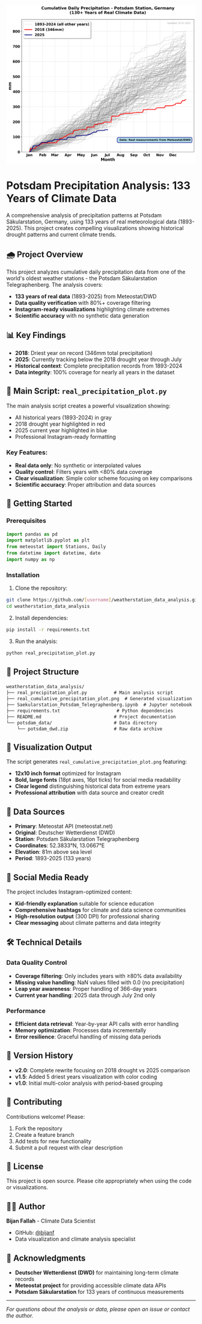 ![Cumulative Precipitation Plot](real_cumulative_precipitation_plot.png)

# Potsdam Precipitation Analysis: 133 Years of Climate Data

A comprehensive analysis of precipitation patterns at Potsdam Säkularstation, Germany, using 133 years of real meteorological data (1893-2025). This project creates compelling visualizations showing historical drought patterns and current climate trends.

## 🌧️ Project Overview

This project analyzes cumulative daily precipitation data from one of the world's oldest weather stations - the Potsdam Säkularstation Telegraphenberg. The analysis covers:

- **133 years of real data** (1893-2025) from Meteostat/DWD
- **Data quality verification** with 80%+ coverage filtering
- **Instagram-ready visualizations** highlighting climate extremes
- **Scientific accuracy** with no synthetic data generation

## 📊 Key Findings

- **2018**: Driest year on record (346mm total precipitation)
- **2025**: Currently tracking below the 2018 drought year through July
- **Historical context**: Complete precipitation records from 1893-2024
- **Data integrity**: 100% coverage for nearly all years in the dataset

## 🎯 Main Script: `real_precipitation_plot.py`

The main analysis script creates a powerful visualization showing:
- All historical years (1893-2024) in gray
- 2018 drought year highlighted in red
- 2025 current year highlighted in blue
- Professional Instagram-ready formatting

### Key Features:
- **Real data only**: No synthetic or interpolated values
- **Quality control**: Filters years with <80% data coverage
- **Clear visualization**: Simple color scheme focusing on key comparisons
- **Scientific accuracy**: Proper attribution and data sources

## 🚀 Getting Started

### Prerequisites

```python
import pandas as pd
import matplotlib.pyplot as plt
from meteostat import Stations, Daily
from datetime import datetime, date
import numpy as np
```

### Installation

1. Clone the repository:
```bash
git clone https://github.com/[username]/weatherstation_data_analysis.git
cd weatherstation_data_analysis
```

2. Install dependencies:
```bash
pip install -r requirements.txt
```

3. Run the analysis:
```bash
python real_precipitation_plot.py
```

## 📁 Project Structure

```
weatherstation_data_analysis/
├── real_precipitation_plot.py          # Main analysis script
├── real_cumulative_precipitation_plot.png  # Generated visualization
├── Saekularstation_Potsdam_Telegraphenberg.ipynb  # Jupyter notebook
├── requirements.txt                     # Python dependencies
├── README.md                           # Project documentation
└── potsdam_data/                       # Data directory
    └── potsdam_dwd.zip                 # Raw data archive
```

## 🎨 Visualization Output

The script generates `real_cumulative_precipitation_plot.png` featuring:
- **12x10 inch format** optimized for Instagram
- **Bold, large fonts** (18pt axes, 16pt ticks) for social media readability
- **Clear legend** distinguishing historical data from extreme years
- **Professional attribution** with data source and creator credit

## 🔬 Data Sources

- **Primary**: Meteostat API (meteostat.net)
- **Original**: Deutscher Wetterdienst (DWD)
- **Station**: Potsdam Säkularstation Telegraphenberg
- **Coordinates**: 52.3833°N, 13.0667°E
- **Elevation**: 81m above sea level
- **Period**: 1893-2025 (133 years)

## 📱 Social Media Ready

The project includes Instagram-optimized content:
- **Kid-friendly explanation** suitable for science education
- **Comprehensive hashtags** for climate and data science communities
- **High-resolution output** (300 DPI) for professional sharing
- **Clear messaging** about climate patterns and data integrity

## 🛠️ Technical Details

### Data Quality Control
- **Coverage filtering**: Only includes years with ≥80% data availability
- **Missing value handling**: NaN values filled with 0.0 (no precipitation)
- **Leap year awareness**: Proper handling of 366-day years
- **Current year handling**: 2025 data through July 2nd only

### Performance
- **Efficient data retrieval**: Year-by-year API calls with error handling
- **Memory optimization**: Processes data incrementally
- **Error resilience**: Graceful handling of missing data periods

## 🔄 Version History

- **v2.0**: Complete rewrite focusing on 2018 drought vs 2025 comparison
- **v1.5**: Added 5 driest years visualization with color coding
- **v1.0**: Initial multi-color analysis with period-based grouping

## 👥 Contributing

Contributions welcome! Please:
1. Fork the repository
2. Create a feature branch
3. Add tests for new functionality
4. Submit a pull request with clear description

## 📄 License

This project is open source. Please cite appropriately when using the code or visualizations.

## 👨‍🔬 Author

**Bijan Fallah** - Climate Data Scientist
- GitHub: [@bijanf](https://github.com/bijanf)
- Data visualization and climate analysis specialist

## 🙏 Acknowledgments

- **Deutscher Wetterdienst (DWD)** for maintaining long-term climate records
- **Meteostat project** for providing accessible climate data APIs
- **Potsdam Säkularstation** for 133 years of continuous measurements

---

*For questions about the analysis or data, please open an issue or contact the author.*
